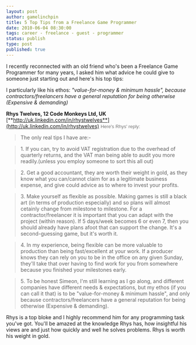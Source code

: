 ```yaml
---
layout: post
author: gamelinchpin
title: 5 Top Tips from a Freelance Game Programmer
date: 2010-06-04 08:30:00
tags: career - freelance - guest - programmer
status: publish
type: post
published: true
---
```

I recently reconnected with an old friend who's been a Freelance Game
Programmer for many years, I asked him what advice he could give to
someone just starting out and here's his top
tips:

I particularly like his ethos: *"value-for-money & minimum hassle", because contractors/freelancers have a general reputation for being otherwise (Expensive & demanding)*

**Rhys Twelves, 12 Code Monkeys Ltd, UK**
[**http://uk.linkedin.com/in/rhystwelves**](http://uk.linkedin.com/in/rhystwelves)
<span class="Apple-style-span"
style="color: #777777; font-family: arial, sans-serif; font-size: small;"><span
class="Apple-style-span"
style="-webkit-border-horizontal-spacing: 2px; -webkit-border-vertical-spacing: 2px; border-collapse: collapse; font-size: 13px;">
</span></span>
<span class="Apple-style-span"
style="color: #777777; font-family: arial, sans-serif; font-size: small;"><span
class="Apple-style-span"
style="-webkit-border-horizontal-spacing: 2px; -webkit-border-vertical-spacing: 2px; border-collapse: collapse; font-size: 13px;">Here's
Rhys' reply:</span></span>

> The only real tips I have are:-

> 1\. If you can, try to avoid VAT registration due to the overhead of
> quarterly returns, and the VAT man being able to audit you more
> readily.(unless you employ someone to sort this all out)

> 2\. Get a good accountant, they are worth their weight in gold, as they
> know what you can/cannot claim for as a legitimate business expense, and
> give could advice as to where to invest your profits.

> 3\. Make yourself as flexible as possible. Making games is still a black
> art (in terms of production especially) and so plans will almost
> cetainly change from milestone to milestone. For a contractor/freelancer
> it is important that you can adapt with the project (within reason). If
> 5 days/week becomes 6 or even 7, then you should already have plans
> afoot that can support the change. It's a second-guessing game, but it's
> worth it.

> 4\. In my experience, being flexible can be more valuable to production
> than being fast/excellent at your work. If a producer knows they can
> rely on you to be in the office on any given Sunday, they'll take that
> over having to find work for you from somewhere because you finished
> your milestones early.

> 5\. To be honest Simeon, I'm still learning as I go along, and different
> companies have different needs & expectations, but my ethos (if you can
> call it that) is to be "value-for-money & minimum hassle", and only
> because contractors/freelancers have a general reputation for being
> otherwise (Expensive & demanding).

Rhys is a top bloke and I highly recommend him for any programming task
you've got. You'll be amazed at the knowledge Rhys has, how insightful
his views are and just how quickly and well he solves problems. Rhys is
worth his weight in gold.
